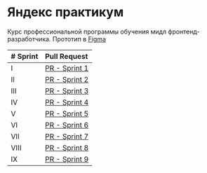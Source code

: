 
# Яндекс практикум

Курс профессиональной программы обучения мидл фронтенд-разработчика. 
Прототип в [Figma](https://www.figma.com/file/IwpjO4IdUYca2gTCO89hQ0/Chat_external_link-(Copy)?type=design&node-id=1-600&mode=design&t=ZrhM6YX70Q5OFtkP-0)

|  # Sprint   | Pull Request     |
| :-------- | :------- |
| I | [PR - Sprint 1]() | 
| II | [PR - Sprint 2]() | 
| III | [PR - Sprint 3]() | 
| IV | [PR - Sprint 4]() | 
| V | [PR - Sprint 5]() | 
| VI | [PR - Sprint 6]() | 
| VII | [PR - Sprint 7]() | 
| VIII | [PR - Sprint 8]() | 
| IX | [PR - Sprint 9]() | 
